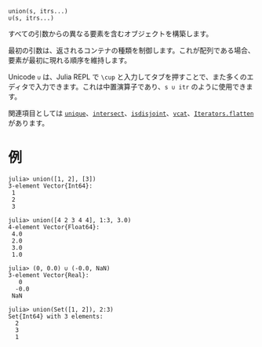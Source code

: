 ```
union(s, itrs...)
∪(s, itrs...)
```

すべての引数からの異なる要素を含むオブジェクトを構築します。

最初の引数は、返されるコンテナの種類を制御します。これが配列である場合、要素が最初に現れる順序を維持します。

Unicode `∪` は、Julia REPL で `\cup` と入力してタブを押すことで、また多くのエディタで入力できます。これは中置演算子であり、`s ∪ itr` のように使用できます。

関連項目としては [`unique`](@ref)、[`intersect`](@ref)、[`isdisjoint`](@ref)、[`vcat`](@ref)、[`Iterators.flatten`](@ref) があります。

# 例

```jldoctest
julia> union([1, 2], [3])
3-element Vector{Int64}:
 1
 2
 3

julia> union([4 2 3 4 4], 1:3, 3.0)
4-element Vector{Float64}:
 4.0
 2.0
 3.0
 1.0

julia> (0, 0.0) ∪ (-0.0, NaN)
3-element Vector{Real}:
   0
  -0.0
 NaN

julia> union(Set([1, 2]), 2:3)
Set{Int64} with 3 elements:
  2
  3
  1
```
